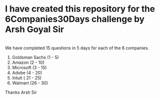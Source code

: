# I have created this repository for the 6Companies30Days challenge by Arsh Goyal Sir
<br>
We have completed 15 questions in 5 days for each of the 6 companies.

1. Goldsman Sachs (1 - 5)
2. Amazon (2 - 10)
3. Microsoft (3 - 15)
4. Adobe (4 - 20)
5. Intuit ( 21 - 25)
6. Walmart (26 - 30)

Thanks Arsh Sir
